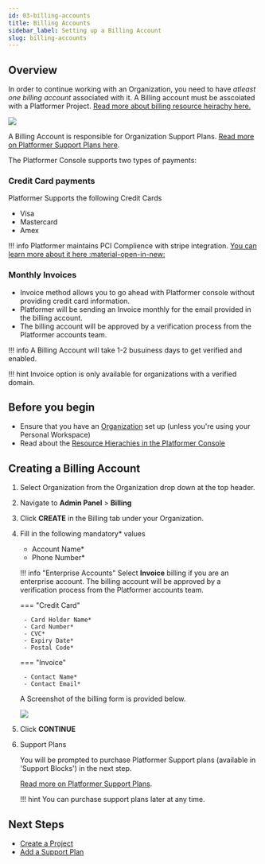 ```yaml
---
id: 03-billing-accounts
title: Billing Accounts
sidebar_label: Setting up a Billing Account
slug: billing-accounts
---
```


## Overview

In order to continue working with an Organization, you need to have *atleast one billing account* associated with it. A Billing account must be asscoiated with a Platformer Project. 
[Read more about billing resource heirachy here.](/user-guides/administration/01-resource-hierachies)

![](/assets/images//docs/billing.svg)

A Billing Account is responsible for Organization Support Plans. [Read more on Platformer Support Plans here](/support).

The Platformer Console supports two types of payments:

### Credit Card payments

Platformer Supports the following Credit Cards
  
- Visa
- Mastercard
- Amex

!!! info
    Platformer maintains PCI Complience with stripe integration. <a href="https://stripe.com/guides/pci-compliance" target="_"> You can learn more about it here :material-open-in-new: </a>

### Monthly Invoices

-  Invoice method allows you to go ahead with Platformer console without providing credit card information. 
-  Platformer will be sending an Invoice monthly for the email provided in the billing account.
-  The billing account will be approved by a verification process from the Platformer accounts team.

!!! info
        A Billing Account will take 1-2 busuiness days to get verified and enabled.

!!! hint
        Invoice option is only available for organizations with a verified domain.

## Before you begin

- Ensure that you have an [Organization](/user-guides/administration/02-organizations) set up (unless you're using your Personal Workspace)
- Read about the [Resource Hierachies in the Platformer Console](/user-guides/administration/01-resource-hierachies)

## Creating a Billing Account

1. Select Organization from the Organization drop down at the top header.

1. Navigate to **Admin Panel** > **Billing**

1. Click **CREATE** in the Billing tab under your Organization.

1. Fill in the following mandatory* values
    - Account Name*
    - Phone Number*

    !!! info "Enterprise Accounts" 
        Select **Invoice** billing if you are an enterprise account. The billing account will be approved by a verification process from the Platformer accounts team.
    
    === "Credit Card"

        - Card Holder Name*
        - Card Number*
        - CVC*
        - Expiry Date*
        - Postal Code*

    === "Invoice"
        
        - Contact Name*
        - Contact Email*
 
    A Screenshot of the billing form is provided below.

    ![](/assets/images//docs/billing-3.png)

4. Click **CONTINUE**

5. Support Plans

    You will be prompted to purchase Platformer Support plans (available in 'Support Blocks') in the next step. 

    [Read more on Platformer Support Plans](/support).

    !!! hint
        You can purchase support plans later at any time.



## Next Steps

- [Create a Project](/user-guides/administration/03-billing-accounts)
- [Add a Support Plan](/support)